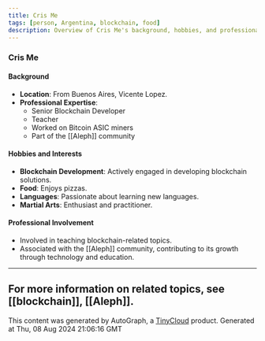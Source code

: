 ```yaml
---
title: Cris Me
tags: [person, Argentina, blockchain, food]
description: Overview of Cris Me's background, hobbies, and professional involvement in the Aleph community.
---
```


### Cris Me

#### **Background**
- **Location**: From Buenos Aires, Vicente Lopez.
- **Professional Expertise**: 
  - Senior Blockchain Developer
  - Teacher
  - Worked on Bitcoin ASIC miners
  - Part of the [[Aleph]] community

#### **Hobbies and Interests**
- **Blockchain Development**: Actively engaged in developing blockchain solutions.
- **Food**: Enjoys pizzas.
- **Languages**: Passionate about learning new languages.
- **Martial Arts**: Enthusiast and practitioner.

#### **Professional Involvement**
- Involved in teaching blockchain-related topics.
- Associated with the [[Aleph]] community, contributing to its growth through technology and education.

---

For more information on related topics, see [[blockchain]], [[Aleph]].
---
This content was generated by AutoGraph, a [TinyCloud](https://tinycloud.xyz/) product.
Generated at  Thu, 08 Aug 2024 21:06:16 GMT